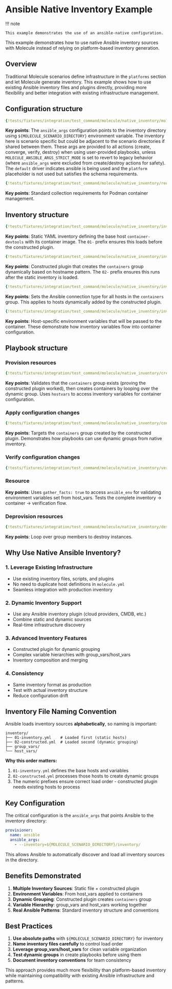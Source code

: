 # Ansible Native Inventory Example

!!! note

    This example demonstrates the use of an ansible-native configuration.

This example demonstrates how to use native Ansible inventory sources with Molecule instead of relying on platform-based inventory generation.

## Overview

Traditional Molecule scenarios define infrastructure in the `platforms` section and let Molecule generate inventory. This example shows how to use existing Ansible inventory files and plugins directly, providing more flexibility and better integration with existing infrastructure management.

## Configuration structure

```yaml title="molecule.yml"
{!tests/fixtures/integration/test_command/molecule/native_inventory/molecule.yml!}
```

**Key points**: The `ansible_args` configuration points to the inventory directory using `${MOLECULE_SCENARIO_DIRECTORY}` environment variable. The inventory here is scenario specific but could be adjacent to the scenario directories if shared between them. These args are provided to all actions (create, converge, verify, destroy) when using user-provided playbooks, unless `MOLECULE_ANSIBLE_ARGS_STRICT_MODE` is set to revert to legacy behavior (where `ansible_args` were excluded from create/destroy actions for safety). The `default` driver indicates ansible is being used and the `platform` placeholder is not used but satisfies the schema requirements.

```yaml title="requirements.yml"
{!tests/fixtures/integration/test_command/molecule/native_inventory/requirements.yml!}
```

**Key points**: Standard collection requirements for Podman container management.

## Inventory structure

```yaml title="inventory/01-inventory.yml"
{!tests/fixtures/integration/test_command/molecule/native_inventory/inventory/01-inventory.yml!}
```

**Key points**: Static YAML inventory defining the base host `container-devtools` with its container image. The `01-` prefix ensures this loads before the constructed plugin.

```yaml title="inventory/02-constructed.yml"
{!tests/fixtures/integration/test_command/molecule/native_inventory/inventory/02-constructed.yml!}
```

**Key points**: Constructed plugin that creates the `containers` group dynamically based on hostname pattern. The `02-` prefix ensures this runs after the static inventory is loaded.

```yaml title="inventory/group_vars/containers.yml"
{!tests/fixtures/integration/test_command/molecule/native_inventory/inventory/group_vars/containers.yml!}
```

**Key points**: Sets the Ansible connection type for all hosts in the `containers` group. This applies to hosts dynamically added by the constructed plugin.

```yaml title="inventory/host_vars/container-devtools.yml"
{!tests/fixtures/integration/test_command/molecule/native_inventory/inventory/host_vars/container-devtools.yml!}
```

**Key points**: Host-specific environment variables that will be passed to the container. These demonstrate how inventory variables flow into container configuration.

## Playbook structure

### Provision resources

```yaml title="create.yml"
{!tests/fixtures/integration/test_command/molecule/native_inventory/create.yml!}
```

**Key points**: Validates that the `containers` group exists (proving the constructed plugin worked), then creates containers by looping over the dynamic group. Uses `hostvars` to access inventory variables for container configuration.

### Apply configuration changes

```yaml title="converge.yml"
{!tests/fixtures/integration/test_command/molecule/native_inventory/converge.yml!}
```

**Key points**: Targets the `containers` group created by the constructed plugin. Demonstrates how playbooks can use dynamic groups from native inventory.

### Verify configuration changes

```yaml title="verify.yml"
{!tests/fixtures/integration/test_command/molecule/native_inventory/verify.yml!}
```

### Resource

**Key points**: Uses `gather_facts: true` to access `ansible_env` for validating environment variables set from host_vars. Tests the complete inventory → container → verification flow.

### Deprovision resources

```yaml title="destroy.yml"
{!tests/fixtures/integration/test_command/molecule/native_inventory/destroy.yml!}
```

**Key points**: Loop over group members to destroy instances.

## Why Use Native Ansible Inventory?

### 1. **Leverage Existing Infrastructure**

- Use existing inventory files, scripts, and plugins
- No need to duplicate host definitions in `molecule.yml`
- Seamless integration with production inventory

### 2. **Dynamic Inventory Support**

- Use any Ansible inventory plugin (cloud providers, CMDB, etc.)
- Combine static and dynamic sources
- Real-time infrastructure discovery

### 3. **Advanced Inventory Features**

- Constructed plugin for dynamic grouping
- Complex variable hierarchies with group_vars/host_vars
- Inventory composition and merging

### 4. **Consistency**

- Same inventory format as production
- Test with actual inventory structure
- Reduce configuration drift

## Inventory File Naming Convention

Ansible loads inventory sources **alphabetically**, so naming is important:

```
inventory/
├── 01-inventory.yml    # Loaded first (static hosts)
├── 02-constructed.yml  # Loaded second (dynamic grouping)
├── group_vars/
└── host_vars/
```

**Why this order matters:**

1. `01-inventory.yml` defines the base hosts and variables
2. `02-constructed.yml` processes those hosts to create dynamic groups
3. The numeric prefixes ensure correct load order - constructed plugin needs existing hosts to process

## Key Configuration

The critical configuration is the `ansible_args` that points Ansible to the inventory directory:

```yaml
provisioner:
  name: ansible
  ansible_args:
    - --inventory=${MOLECULE_SCENARIO_DIRECTORY}/inventory/
```

This allows Ansible to automatically discover and load all inventory sources in the directory.

## Benefits Demonstrated

1. **Multiple Inventory Sources**: Static file + constructed plugin
2. **Environment Variables**: From host_vars applied to containers
3. **Dynamic Grouping**: Constructed plugin creates `containers` group
4. **Variable Hierarchy**: group_vars and host_vars working together
5. **Real Ansible Patterns**: Standard inventory structure and conventions

## Best Practices

1. **Use absolute paths** with `${MOLECULE_SCENARIO_DIRECTORY}` for inventory
2. **Name inventory files carefully** to control load order
3. **Leverage group_vars/host_vars** for clean variable organization
4. **Test dynamic groups** in create playbooks before using them
5. **Document inventory conventions** for team consistency

This approach provides much more flexibility than platform-based inventory while maintaining compatibility with existing Ansible infrastructure and patterns.
